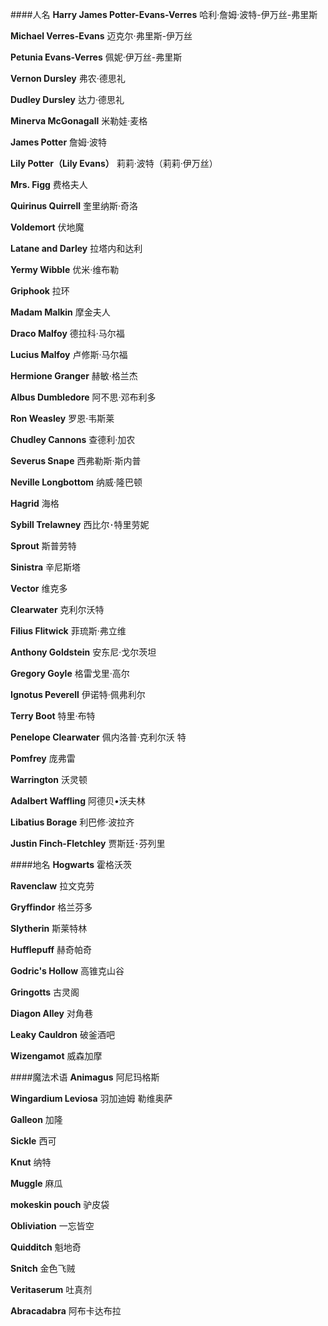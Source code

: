 ---
---
####人名
**Harry James Potter-Evans-Verres** 哈利·詹姆·波特-伊万丝-弗里斯

**Michael Verres-Evans** 迈克尔·弗里斯-伊万丝

**Petunia Evans-Verres** 佩妮·伊万丝-弗里斯

**Vernon Dursley** 弗农·德思礼

**Dudley Dursley** 达力·德思礼

**Minerva McGonagall** 米勒娃·麦格

**James Potter** 詹姆·波特

**Lily Potter（Lily Evans）** 莉莉·波特（莉莉·伊万丝）

**Mrs. Figg** 费格夫人

**Quirinus Quirrell** 奎里纳斯·奇洛

**Voldemort** 伏地魔

**Latane and Darley** 拉塔内和达利

**Yermy Wibble** 优米·维布勒

**Griphook** 拉环

**Madam Malkin** 摩金夫人

**Draco Malfoy** 德拉科·马尔福

**Lucius Malfoy** 卢修斯·马尔福

**Hermione Granger** 赫敏·格兰杰

**Albus Dumbledore** 阿不思·邓布利多

**Ron Weasley** 罗恩·韦斯莱

**Chudley Cannons** 查德利·加农

**Severus Snape** 西弗勒斯·斯内普

**Neville Longbottom** 纳威·隆巴顿

**Hagrid** 海格

**Sybill Trelawney** 西比尔･特里劳妮

**Sprout** 斯普劳特

**Sinistra** 辛尼斯塔

**Vector** 维克多

**Clearwater** 克利尔沃特

**Filius Flitwick** 菲琉斯·弗立维

**Anthony Goldstein** 安东尼·戈尔茨坦

**Gregory Goyle** 格雷戈里·高尔

**Ignotus Peverell** 伊诺特·佩弗利尔

**Terry Boot** 特里·布特

**Penelope Clearwater** 佩内洛普·克利尔沃
特

**Pomfrey** 庞弗雷

**Warrington** 沃灵顿

**Adalbert Waffling** 阿德贝•沃夫林

**Libatius Borage** 利巴修·波拉齐

**Justin Finch-Fletchley** 贾斯廷･芬列里

####地名
**Hogwarts** 霍格沃茨

**Ravenclaw** 拉文克劳

**Gryffindor** 格兰芬多

**Slytherin** 斯莱特林

**Hufflepuff** 赫奇帕奇

**Godric's Hollow** 高锥克山谷

**Gringotts** 古灵阁

**Diagon Alley** 对角巷

**Leaky Cauldron** 破釜酒吧

**Wizengamot** 威森加摩

####魔法术语
**Animagus** 阿尼玛格斯

**Wingardium Leviosa** 羽加迪姆 勒维奥萨

**Galleon** 加隆

**Sickle** 西可

**Knut** 纳特

**Muggle** 麻瓜

**mokeskin pouch** 驴皮袋

**Obliviation** 一忘皆空

**Quidditch** 魁地奇

**Snitch** 金色飞贼

**Veritaserum** 吐真剂

**Abracadabra** 阿布卡达布拉
